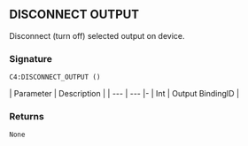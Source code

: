 ## DISCONNECT OUTPUT

Disconnect (turn off) selected output on device.


### Signature

`C4:DISCONNECT_OUTPUT ()`


| Parameter | Description |
| --- | --- |-
| Int | Output BindingID |


### Returns

`None`
